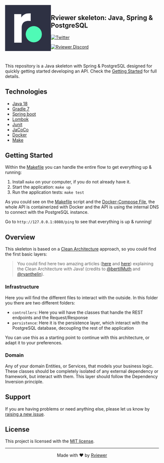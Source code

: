<img align="left"  width="150" height="150" src=".github/rviewer_logo--dark.png" />

## Rviewer skeleton: Java, Spring & PostgreSQL

[![Twitter](https://img.shields.io/badge/rviewer__-%231DA1F2.svg?style=for-the-badge&logo=Twitter&logoColor=white)](https://twitter.com/Rviewer_/)

[![Rviewer Discord](https://badgen.net/discord/members/VVN4ur8FaQ)](https://discord.gg/VVN4ur8FaQ)

<br/>

This repository is a Java skeleton with Spring & PostgreSQL designed for quickly getting started developing an API.
Check the [Getting Started](#getting-started) for full details.

## Technologies

* [Java 18](https://openjdk.java.net/projects/jdk/18/)
* [Gradle 7](https://docs.gradle.org/7.0/release-notes.html)
* [Spring boot](https://spring.io/projects/spring-boot)
* [Lombok](https://projectlombok.org/)
* [Junit](https://junit.org/junit5/)
* [JaCoCo](https://docs.gradle.org/current/userguide/jacoco_plugin.html)
* [Docker](https://www.docker.com/)
* [Make](https://www.gnu.org/software/make/manual/make.html)

## Getting Started

Within the [Makefile](Makefile) you can handle the entire flow to get everything up & running:

1. Install `make` on your computer, if you do not already have it.
2. Start the application: `make up`
3. Run the application tests: `make test`

As you could see on the [Makefile](Makefile) script and the [Docker-Compose File](docker-compose.yml), the whole API
is containerized with Docker and the API is using the internal DNS to connect with the PostgreSQL instance.

Go to `http://127.0.0.1:8080/ping` to see that everything is up & running!

## Overview

This skeleton is based on
a [Clean Architecture](https://blog.cleancoder.com/uncle-bob/2012/08/13/the-clean-architecture.html) approach, so you
could find the first basic layers:

> You could find here two amazing articles ([here](https://www.educative.io/blog/clean-architecture-tutorial)
> and [here](https://www.freecodecamp.org/news/modern-clean-architecture/)) explaining the Clean Architecture with Java!
> (credits to [@bertilMuth](https://twitter.com/BertilMuth) and [@ryanthelin](https://dev.to/ryanthelin)).

### Infrastructure

Here you will find the different files to interact with the outside. In this folder you there are two different folders:

* `controllers`: Here you will have the classes that handle the REST endpoints and the Request/Response
* `persistence`: Here it is the persistence layer, which interact with the PostgreSQL database, decoupling the rest of
  the application

You can use this as a starting point to continue with this architecture, or adapt it to your preferences.

### Domain

Any of your domain Entities, or Services, that models your business logic. These classes should be completely isolated
of any external dependency or framework, but interact with them. This layer should follow the Dependency Inversion
principle.

## Support

If you are having problems or need anything else, please let us know by
[raising a new issue](https://github.com/Rviewer-Challenges/skeleton-java-spring-rest/issues/new/choose).

## License

This project is licensed with the [MIT license](LICENSE).

--- 

<p align="center">
  Made with ❤️ by <a href="https://rviewer.io">Rviewer</a>
</p>
